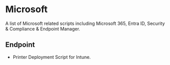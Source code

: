 # Microsoft
A list of Microsoft related scripts including Microsoft 365, Entra ID, Security &amp; Compliance &amp; Endpoint Manager.

## Endpoint
- Printer Deployment Script for Intune.
